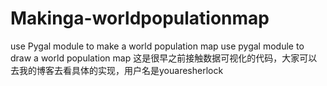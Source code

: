 # Makinga-worldpopulationmap
use Pygal module to make a world population map
use pygal module to draw a world population map 这是很早之前接触数据可视化的代码，大家可以去我的博客去看具体的实现，用户名是youaresherlock
